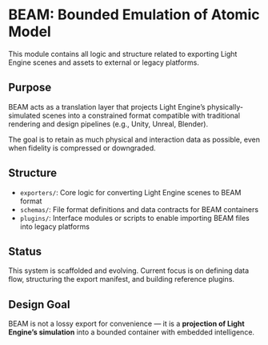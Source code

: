 # BEAM: Bounded Emulation of Atomic Model

This module contains all logic and structure related to exporting Light Engine scenes and assets to external or legacy platforms.

## Purpose

BEAM acts as a translation layer that projects Light Engine’s physically-simulated scenes into a constrained format compatible with traditional rendering and design pipelines (e.g., Unity, Unreal, Blender). 

The goal is to retain as much physical and interaction data as possible, even when fidelity is compressed or downgraded.

## Structure

- `exporters/`: Core logic for converting Light Engine scenes to BEAM format
- `schemas/`: File format definitions and data contracts for BEAM containers
- `plugins/`: Interface modules or scripts to enable importing BEAM files into legacy platforms

## Status

This system is scaffolded and evolving. Current focus is on defining data flow, structuring the export manifest, and building reference plugins.

## Design Goal

BEAM is not a lossy export for convenience — it is a **projection of Light Engine’s simulation** into a bounded container with embedded intelligence.

